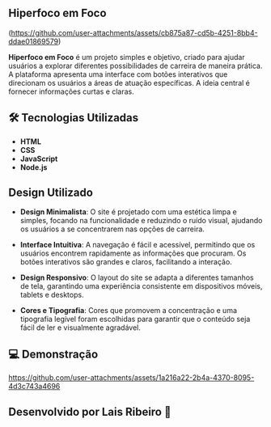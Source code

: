 ##  Hiperfoco em Foco

 (https://github.com/user-attachments/assets/cb875a87-cd5b-4251-8bb4-ddae01869579)

**Hiperfoco em Foco** é um projeto simples e objetivo, criado para ajudar usuários a explorar diferentes possibilidades de carreira de maneira prática. A plataforma apresenta uma interface com botões interativos que direcionam os usuários a áreas de atuação específicas. A ideia central é fornecer informações curtas e claras.

## 🛠️ Tecnologias Utilizadas
- **HTML**
- **CSS**
- **JavaScript**
- **Node.js**

## **Design Utilizado**
- **Design Minimalista**: O site é projetado com uma estética limpa e simples, focando na funcionalidade e reduzindo o ruído visual, ajudando os usuários a se concentrarem nas opções de carreira.
  
- **Interface Intuitiva**: A navegação é fácil e acessível, permitindo que os usuários encontrem rapidamente as informações que procuram. Os botões interativos são grandes e claros, facilitando a interação.

- **Design Responsivo**: O layout do site se adapta a diferentes tamanhos de tela, garantindo uma experiência consistente em dispositivos móveis, tablets e desktops.

- **Cores e Tipografia**: Cores que promovem a concentração e uma tipografia legível foram escolhidas para garantir que o conteúdo seja fácil de ler e visualmente agradável.
  

## 💻 Demonstração






https://github.com/user-attachments/assets/1a216a22-2b4a-4370-8095-4d3c743a4696





## Desenvolvido por Lais Ribeiro 🧩 ##



